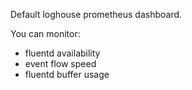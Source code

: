 Default loghouse prometheus dashboard.

You can monitor:
* fluentd availability
* event flow speed
* fluentd buffer usage
